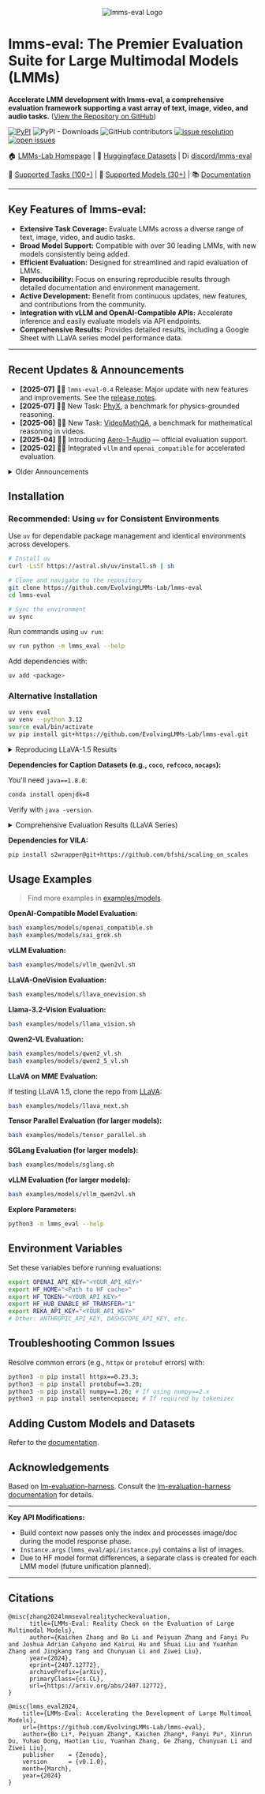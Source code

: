 <p align="center" width="70%">
<img src="https://i.postimg.cc/KvkLzbF9/WX20241212-014400-2x.png" alt="lmms-eval Logo">
</p>

# lmms-eval: The Premier Evaluation Suite for Large Multimodal Models (LMMs)

**Accelerate LMM development with lmms-eval, a comprehensive evaluation framework supporting a vast array of text, image, video, and audio tasks.**  ([View the Repository on GitHub](https://github.com/EvolvingLMMs-Lab/lmms-eval))

[![PyPI](https://img.shields.io/pypi/v/lmms-eval)](https://pypi.org/project/lmms-eval)
![PyPI - Downloads](https://img.shields.io/pypi/dm/lmms-eval)
![GitHub contributors](https://img.shields.io/github/contributors/EvolvingLMMs-Lab/lmms-eval)
[![issue resolution](https://img.shields.io/github/issues-closed-raw/EvolvingLMMs-Lab/lmms-eval)](https://github.com/EvolvingLMMs-Lab/lmms-eval/issues)
[![open issues](https://img.shields.io/github/issues-raw/EvolvingLMMs-Lab/lmms-eval)](https://github.com/EvolvingLMMs-Lab/lmms-eval/issues)

🏠 [LMMs-Lab Homepage](https://www.lmms-lab.com/) | 🤗 [Huggingface Datasets](https://huggingface.co/lmms-lab) | <a href="https://emoji.gg/emoji/1684-discord-thread"><img src="https://cdn3.emoji.gg/emojis/1684-discord-thread.png" width="14px" height="14px" alt="Discord_Thread"></a> [discord/lmms-eval](https://discord.gg/zdkwKUqrPy)

📖 [Supported Tasks (100+)](https://github.com/EvolvingLMMs-Lab/lmms-eval/blob/main/docs/current_tasks.md) | 🌟 [Supported Models (30+)](https://github.com/EvolvingLMMs-Lab/lmms-eval/tree/main/lmms_eval/models) | 📚 [Documentation](docs/README.md)

---

## Key Features of lmms-eval:

*   **Extensive Task Coverage:** Evaluate LMMs across a diverse range of text, image, video, and audio tasks.
*   **Broad Model Support:**  Compatible with over 30 leading LMMs, with new models consistently being added.
*   **Efficient Evaluation:** Designed for streamlined and rapid evaluation of LMMs.
*   **Reproducibility:**  Focus on ensuring reproducible results through detailed documentation and environment management.
*   **Active Development:** Benefit from continuous updates, new features, and contributions from the community.
*   **Integration with vLLM and OpenAI-Compatible APIs:** Accelerate inference and easily evaluate models via API endpoints.
*   **Comprehensive Results:** Provides detailed results, including a Google Sheet with LLaVA series model performance data.

---

## Recent Updates & Announcements

*   **[2025-07]** 🚀🚀 `lmms-eval-0.4` Release: Major update with new features and improvements. See the [release notes](https://github.com/EvolvingLMMs-Lab/lmms-eval/blob/main/docs/lmms-eval-0.4.md).
*   **[2025-07]** 🎉🎉 New Task: [PhyX](https://phyx-bench.github.io/), a benchmark for physics-grounded reasoning.
*   **[2025-06]** 🎉🎉 New Task: [VideoMathQA](https://mbzuai-oryx.github.io/VideoMathQA), a benchmark for mathematical reasoning in videos.
*   **[2025-04]** 🚀🚀 Introducing [Aero-1-Audio](https://www.lmms-lab.com/posts/aero_audio/) — official evaluation support.
*   **[2025-02]** 🚀🚀 Integrated `vllm` and `openai_compatible` for accelerated evaluation.

<details>
<summary>Older Announcements</summary>

*   [2025-01] 🎓🎓 Released new benchmark: [Video-MMMU](https://arxiv.org/abs/2501.13826).
*   [2024-12] 🎉🎉 Presented [MME-Survey](https://arxiv.org/pdf/2411.15296).
*   [2024-11] 🔈🔊 Upgraded `lmms-eval/v0.3.0` to support audio evaluations.
*   [2024-10] 🎉🎉 Added new tasks: [NaturalBench](https://huggingface.co/datasets/BaiqiL/NaturalBench), [TemporalBench](https://huggingface.co/datasets/microsoft/TemporalBench), [VDC](https://rese1f.github.io/aurora-web/), [MovieChat-1K](https://rese1f.github.io/MovieChat/), and [Vinoground](https://vinoground.github.io/).
*   [2024-09] 🎉🎉 New tasks: [MMSearch](https://mmsearch.github.io/) and [MME-RealWorld](https://mme-realworld.github.io/)
*   [2024-09] ⚙️️⚙️️️️ Upgraded to `0.2.3` with more tasks and features.
*   [2024-08] 🎉🎉 New model: [LLaVA-OneVision](https://huggingface.co/papers/2408.03326), [Mantis](https://github.com/EvolvingLMMs-Lab/lmms-eval/pull/162), new tasks [MVBench](https://huggingface.co/datasets/OpenGVLab/MVBench), [LongVideoBench](https://github.com/EvolvingLMMs-Lab/lmms-eval/pull/117), [MMStar](https://github.com/EvolvingLMMs-Lab/lmms-eval/pull/158).
*   [2024-07] 👨‍💻👨‍💻 Upgraded `lmms-eval/v0.2.1` to support more models and evaluation tasks.
*   [2024-07] 🎉🎉 Released the [technical report](https://arxiv.org/abs/2407.12772) and [LiveBench](https://huggingface.co/spaces/lmms-lab/LiveBench)!
*   [2024-06] 🎬🎬 Upgraded `lmms-eval/v0.2.0` to support video evaluations.
*   [2024-03] 📝📝 Released the first version of `lmms-eval`.

</details>

## Installation

### Recommended: Using `uv` for Consistent Environments

Use `uv` for dependable package management and identical environments across developers.

```bash
# Install uv
curl -LsSf https://astral.sh/uv/install.sh | sh

# Clone and navigate to the repository
git clone https://github.com/EvolvingLMMs-Lab/lmms-eval
cd lmms-eval

# Sync the environment
uv sync
```

Run commands using `uv run`:

```bash
uv run python -m lmms_eval --help
```

Add dependencies with:

```bash
uv add <package>
```

### Alternative Installation

```bash
uv venv eval
uv venv --python 3.12
source eval/bin/activate
uv pip install git+https://github.com/EvolvingLMMs-Lab/lmms-eval.git
```

<details>
<summary>Reproducing LLaVA-1.5 Results</summary>

Check [environment install script](miscs/repr_scripts.sh) and [torch environment info](miscs/repr_torch_envs.txt). We've also included [results check](miscs/llava_result_check.md) for potential variations.

</details>

**Dependencies for Caption Datasets (e.g., `coco`, `refcoco`, `nocaps`):**

You'll need `java==1.8.0`:

```bash
conda install openjdk=8
```

Verify with `java -version`.

<details>
<summary>Comprehensive Evaluation Results (LLaVA Series)</summary>
<br>

Find detailed results for the LLaVA series models on different datasets:

*   [Google Sheet](https://docs.google.com/spreadsheets/d/1a5ImfdKATDI8T7Cwh6eH-bEsnQFzanFraFUgcS9KHWc/edit?usp=sharing)
*   [Raw Data from Weights & Biases](https://docs.google.com/spreadsheets/d/1AvaEmuG4csSmXaHjgu4ei1KBMmNNW8wflOD_kkTDdv8/edit?usp=sharing)

<p align="center" width="100%">
<img src="https://i.postimg.cc/jdw497NS/WX20240307-162526-2x.png"  width="100%" height="80%">
</p>

</details>

**Dependencies for VILA:**

```bash
pip install s2wrapper@git+https://github.com/bfshi/scaling_on_scales
```

## Usage Examples

> Find more examples in [examples/models](examples/models).

**OpenAI-Compatible Model Evaluation:**

```bash
bash examples/models/openai_compatible.sh
bash examples/models/xai_grok.sh
```

**vLLM Evaluation:**

```bash
bash examples/models/vllm_qwen2vl.sh
```

**LLaVA-OneVision Evaluation:**

```bash
bash examples/models/llava_onevision.sh
```

**Llama-3.2-Vision Evaluation:**

```bash
bash examples/models/llama_vision.sh
```

**Qwen2-VL Evaluation:**

```bash
bash examples/models/qwen2_vl.sh
bash examples/models/qwen2_5_vl.sh
```

**LLaVA on MME Evaluation:**

If testing LLaVA 1.5, clone the repo from [LLaVA](https://github.com/haotian-liu/LLaVA):

```bash
bash examples/models/llava_next.sh
```

**Tensor Parallel Evaluation (for larger models):**

```bash
bash examples/models/tensor_parallel.sh
```

**SGLang Evaluation (for larger models):**

```bash
bash examples/models/sglang.sh
```

**vLLM Evaluation (for larger models):**

```bash
bash examples/models/vllm_qwen2vl.sh
```

**Explore Parameters:**

```bash
python3 -m lmms_eval --help
```

## Environment Variables

Set these variables before running evaluations:

```bash
export OPENAI_API_KEY="<YOUR_API_KEY>"
export HF_HOME="<Path to HF cache>"
export HF_TOKEN="<YOUR_API_KEY>"
export HF_HUB_ENABLE_HF_TRANSFER="1"
export REKA_API_KEY="<YOUR_API_KEY>"
# Other: ANTHROPIC_API_KEY, DASHSCOPE_API_KEY, etc.
```

## Troubleshooting Common Issues

Resolve common errors (e.g., `httpx` or `protobuf` errors) with:

```bash
python3 -m pip install httpx==0.23.3;
python3 -m pip install protobuf==3.20;
python3 -m pip install numpy==1.26; # If using numpy==2.x
python3 -m pip install sentencepiece; # If required by tokenizer
```

## Adding Custom Models and Datasets

Refer to the [documentation](docs/README.md).

## Acknowledgements

Based on [lm-evaluation-harness](https://github.com/EleutherAI/lm-evaluation-harness).  Consult the [lm-evaluation-harness documentation](https://github.com/EleutherAI/lm-evaluation-harness/tree/main/docs) for details.

---

**Key API Modifications:**

*   Build context now passes only the index and processes image/doc during the model response phase.
*   `Instance.args` (`lmms_eval/api/instance.py`) contains a list of images.
*   Due to HF model format differences, a separate class is created for each LMM model (future unification planned).

---

## Citations

```shell
@misc{zhang2024lmmsevalrealitycheckevaluation,
      title={LMMs-Eval: Reality Check on the Evaluation of Large Multimodal Models}, 
      author={Kaichen Zhang and Bo Li and Peiyuan Zhang and Fanyi Pu and Joshua Adrian Cahyono and Kairui Hu and Shuai Liu and Yuanhan Zhang and Jingkang Yang and Chunyuan Li and Ziwei Liu},
      year={2024},
      eprint={2407.12772},
      archivePrefix={arXiv},
      primaryClass={cs.CL},
      url={https://arxiv.org/abs/2407.12772}, 
}

@misc{lmms_eval2024,
    title={LMMs-Eval: Accelerating the Development of Large Multimoal Models},
    url={https://github.com/EvolvingLMMs-Lab/lmms-eval},
    author={Bo Li*, Peiyuan Zhang*, Kaichen Zhang*, Fanyi Pu*, Xinrun Du, Yuhao Dong, Haotian Liu, Yuanhan Zhang, Ge Zhang, Chunyuan Li and Ziwei Liu},
    publisher    = {Zenodo},
    version      = {v0.1.0},
    month={March},
    year={2024}
}